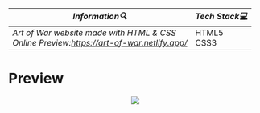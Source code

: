 | **_Information:mag:_**                                                                                                                                                                                                                                                                                   | **_Tech Stack:computer:_**                                                                                                                                                                                                                                                                                                         |
|-----------------------------------------------------------------------------------------------------------------------------------------------------------------------------------------------------------------------------------------------------------------------------------------------------|--------------------------------------------------------------------------------------------------------------------------------------------------------------------------------------------------------------------------------------------------------------------------------------------------------------------------------|
| _Art of War website made with HTML & CSS <br> Online Preview:https://art-of-war.netlify.app/_ |HTML5 <br> CSS3|


<h1>Preview</h1>
<div align="center">
<img src="https://user-images.githubusercontent.com/109925130/209688699-c6231bae-8183-4dca-b680-af3607dcd4da.gif">

</div>
